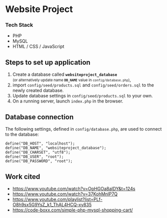 # Website Project

### Tech Stack
- PHP 
- MySQL
- HTML / CSS / JavaScript

## Steps to set up application
1. Create a database called <strong><code>websiteproject_database</code></strong> <br /><small>(or alternatively update name <strong><code>DB_NAME</code></strong> value in <code>config/database.php</code>)</small>, 
2. import <code>config/seed/products.sql</code> and <code>config/seed/orders.sql</code> to the newly created database.
3. Update database settings in <code>config/seed/products.sql</code> to your own.
4. On a running server, launch <code>index.php</code> in the browser.


## Database connection
The following settings, defined in <code>config/database.php</code>, are used to connect to the database:

<pre><code>define("DB_HOST", "localhost");
define("DB_NAME", "websiteproject_database");
define("DB_CHARSET", "utf8");
define("DB_USER", "root");
define("DB_PASSWORD", "root");</code></pre>

## Work cited
- https://www.youtube.com/watch?v=OpHGOa8aIDY&t=124s
- https://www.youtube.com/watch?v=37KohMnlP7Q
- https://www.youtube.com/playlist?list=PLf-O8h9sx5G9YsZ_k1_ThAL4HCQ-xy835
- https://code-boxx.com/simple-php-mysql-shopping-cart/
